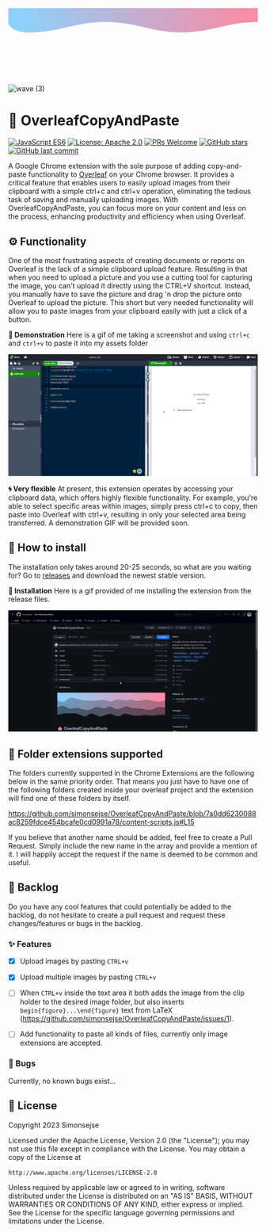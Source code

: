 <svg width="100%" height="100%" id="svg" viewBox="0 0 1440 390" xmlns="http://www.w3.org/2000/svg" class="transition-all duration-300 ease-in-out delay-150">
    <defs>
        <linearGradient id="gradient" x1="0%" y1="50%" x2="100%" y2="50%">
            <stop offset="5%" stop-color="#F78DA7"></stop>
            <stop offset="95%" stop-color="#8ED1FC"></stop>
        </linearGradient>
    </defs>
    <path d="M0,400 C0,400 0,320 0,320 C180,320 260,260 440,260 C620,260 700,320 880,320 C1060,320 1140,260 1320,260 C1500,260 1440,400 1440,400 Z" stroke="none" stroke-width="0" fill="url(#gradient)" fill-opacity="1" class="transition-all duration-300 ease-in-out delay-150 path-2" transform="rotate(-180 720 200)"></path>
</svg>

![wave (3)](https://github.com/simonsejse/OverleafCopyAndPaste/assets/20711558/0ea79561-a1ea-428c-9d03-5f62eeaa6caf)

# 🌸 OverleafCopyAndPaste

[![JavaScript ES6](https://img.shields.io/badge/JavaScript-ES6-yellow.svg)]()
[![License: Apache 2.0](https://img.shields.io/badge/License-Apache%202.0-blue.svg)](https://opensource.org/licenses/Apache-2.0)
[![PRs Welcome](https://img.shields.io/badge/PRs-welcome-brightgreen.svg)](https://github.com/simonsejse/OverleafCopyAndPaste/pulls)
[![GitHub stars](https://img.shields.io/github/stars/simonsejse/OverleafCopyAndPaste)](https://github.com/simonsejse/OverleafCopyAndPaste/stargazers)
[![GitHub last commit](https://img.shields.io/github/last-commit/simonsejse/OverleafCopyAndPaste)](https://github.com/simonsejse/OverleafCopyAndPaste/commits/main)

A Google Chrome extension with the sole purpose of adding copy-and-paste functionality to [Overleaf](https://www.overleaf.com/) on your Chrome browser. It provides a critical feature that enables users to easily upload images from their clipboard with a simple ctrl+c and ctrl+v operation, eliminating the tedious task of saving and manually uploading images. With OverleafCopyAndPaste, you can focus more on your content and less on the process, enhancing productivity and efficiency when using Overleaf.

## ⚙️ Functionality

One of the most frustrating aspects of creating documents or reports on Overleaf is the lack of a simple clipboard upload feature.
Resulting in that when you need to upload a picture and you use a cutting tool for capturing the image, you can't upload it directly using the CTRL+V shortcut.
Instead, you manually have to save the picture and drag 'n drop the picture onto Overleaf to upload the picture.
This short but very needed functionality will allow you to paste images from your clipboard easily with just a click of a button.

 **📸 Demonstration** Here is a gif of me taking a screenshot and using `ctrl+c` and `ctrl+v` to paste it into my assets folder
 
<img src="/.github/chrome_QU5sGrdDk3.gif" style="width:700px;" alt="functionality gif"/>

**🌀 Very flexible** 
At present, this extension operates by accessing your clipboard data, which offers highly flexible functionality. For example, you're able to select specific areas within images, simply press ctrl+c to copy, then paste into Overleaf with ctrl+v, resulting in only your selected area being transferred. A demonstration GIF will be provided soon.

## 🔧 How to install

The installation only takes around 20-25 seconds, so what are you waiting for? Go to [releases](https://github.com/simonsejse/OverleafCopyAndPaste/releases) and download the newest stable version.

**📸 Installation** Here is a gif provided of me installing the extension from the release files.

<img src="/.github/chrome_8ZJmjdmqxg.gif" style="width:700px;" alt="functionality gif"/>


## 📁 Folder extensions supported

The folders currently supported in the Chrome Extensions are the following below in the same priority order. That means you just have to have one of the following folders created inside your overleaf project and the extension will find one of these folders by itself.

https://github.com/simonsejse/OverleafCopyAndPaste/blob/7a0dd6230088ac8259fdce454bcafe0cd0991a78/content-scripts.js#L15

If you believe that another name should be added, feel free to create a Pull Request. Simply include the new name in the array and provide a mention of it. I will happily accept the request if the name is deemed to be common and useful.

## 🔄 Backlog
Do you have any cool features that could potentially be added to the backlog, do not hesitate to create a pull request and request these changes/features or bugs in the backlog.

### ✨ Features
- [x] Upload images by pasting `CTRL+v`
- [x] Upload multiple images by pasting `CTRL+v`
- [ ] When `CTRL+v` inside the text area it both adds the image from the clip holder to the desired image folder, but also inserts `begin{figure}...\end{figure}` text from LaTeX (https://github.com/simonsejse/OverleafCopyAndPaste/issues/1).
- [ ] Add functionality to paste all kinds of files, currently only image extensions are accepted.


### 🐞 Bugs
Currently, no known bugs exist... 

## 📄 License
Copyright 2023 Simonsejse

Licensed under the Apache License, Version 2.0 (the "License");
you may not use this file except in compliance with the License.
You may obtain a copy of the License at

    http://www.apache.org/licenses/LICENSE-2.0

Unless required by applicable law or agreed to in writing, software
distributed under the License is distributed on an "AS IS" BASIS,
WITHOUT WARRANTIES OR CONDITIONS OF ANY KIND, either express or implied.
See the License for the specific language governing permissions and
limitations under the License.
